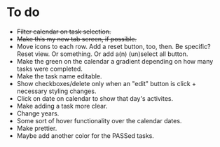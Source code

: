 # To do
- ~~Filter calendar on task selection.~~
- ~~Make this my new tab screen, if possible.~~
- Move icons to each row. Add a reset button, too, then. Be specific? Reset view. Or something. Or add a(n) (un)select all button.
- Make the green on the calendar a gradient depending on how many tasks were completed.
- Make the task name editable.
- Show checkboxes/delete only when an "edit" button is click + necessary styling changes.
- Click on date on calendar to show that day's activites.
- Make adding a task more clear.
- Change years.
- Some sort of hover functionality over the calendar dates.
- Make prettier.
- Maybe add another color for the PASSed tasks.